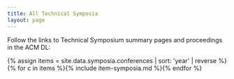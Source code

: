 ```yaml
---
title: All Technical Symposia
layout: page
---
```


Follow the links to Technical Symposium summary pages and proceedings in the ACM DL:

{% assign items = site.data.symposia.conferences | sort: 'year' | reverse %}
{% for c in items %}{% include item-symposia.md %}{% endfor %}

